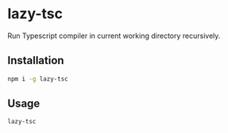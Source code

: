 # lazy-tsc
 Run Typescript compiler in current working directory recursively.

## Installation

```sh
npm i -g lazy-tsc
```
## Usage
```sh
lazy-tsc
```